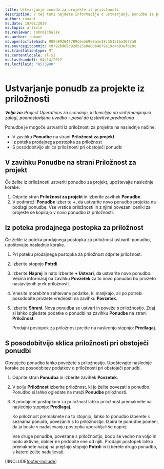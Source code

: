 ```yaml
---
title: Ustvarjanje ponudb za projekte iz priložnosti
description: V tej temi najdete informacije o ustvarjanju ponudbe za projekt iz priložnosti.
author: rumant
ms.date: 10/01/2020
ms.topic: article
ms.reviewer: johnmichalak
ms.author: rumant
ms.openlocfilehash: 908e89264f789d6ebb9e8a1e18c55151ba3677a8
ms.sourcegitcommit: c0792bd65d92db25e0e8864879a19c4b93efb10c
ms.translationtype: MT
ms.contentlocale: sl-SI
ms.lasthandoff: 04/14/2022
ms.locfileid: "8573990"
---
```

# <a name="create-project-quotes-from-opportunities"></a>Ustvarjanje ponudb za projekte iz priložnosti

_**Velja za:** Project Operations za scenarije, ki temeljijo na virih/manjkajoči zalogi, poenostavljeno uvedbo – posel do izstavitve predračuna_

Ponudbe je mogoče ustvariti iz priložnosti za projekte na naslednje načine:

- V zavihku **Ponudbe** na strani **Priložnost za projekt**
- Iz poteka prodajnega postopka za priložnost
- S posodobitvijo sklica priložnosti pri obstoječi ponudbi

## <a name="from-the-quotes-tab-of-the-project-opportunity-page"></a>V zavihku Ponudbe na strani Priložnost za projekt

Če želite iz priložnosti ustvariti ponudbo za projekt, upoštevajte naslednje korake.

1. Odprite stran **Priložnost za projekt** in izberite zavihek **Ponudbe**. 
2. V podmreži **Ponudbe** izberite **+**, da ustvarite novo ponudbo projekta na podlagi ponudbe. Vse vrstice priložnosti in z njimi povezani ceniki za projekte se kopirajo v novo ponudbo iz priložnosti.

## <a name="from-the-opportunity-sales-process-flow"></a>Iz poteka prodajnega postopka za priložnost

Če želite iz poteka prodajnega postopka za priložnost ustvariti ponudbo, upoštevajte naslednje korake.

1. Pri poteku prodajnega postopka za priložnost odprite priložnost.
2. Izberite stopnjo **Potrdi**. 
3. Izberite **Naprej** in nato izberite **+ Ustvari**, da ustvarite novo ponudbo. Večina informacij na zavihku **Povzetek** za to novo ponudbo bo privzeto nastavljenih prek priložnosti. 
4. Vnesite morebitne zahtevane podatke, ki manjkajo, ali po potrebi posodobite privzete vrednosti na zavihku **Povzetek**.
5. Izberite **Shrani**. Nova ponudba se ustvari in poveže s priložnostjo. Zdaj si lahko ogledate podatke o ponudbi na zavihku **Ponudbe** na strani **Priložnost**. 

   Prodajni postopek za priložnost preide na naslednjo stopnjo: **Predlagaj**.


## <a name="by-updating-the-opportunity-reference-on-an-existing-quote"></a>S posodobitvijo sklica priložnosti pri obstoječi ponudbi

Obstoječo ponudbo lahko povežete s priložnostjo. Upoštevajte naslednje korake za posodobitev podatkov o priložnosti pri obstoječi ponudbi.

1. Odprite stran **Ponudba** in izberite zavihek **Povzetek**.
2. V polju **Priložnost** izberite priložnost, ki jo želite povezati s ponudbo. Ponudbo si lahko ogledate na mreži **Ponudbe** priložnosti. 
3. S prodajnim postopkom za priložnost lahko priložnost premaknete na naslednjo stopnjo: **Predlagaj**. 

   Ko priložnost premaknete na to stopnjo, lahko to ponudbo izberete s seznama ponudb, povezanih s to priložnostjo. Izbira te ponudbe pomeni, da jo boste v nadaljevanju postopka uporabljali še naprej.

   Vse druge ponudbe, povezane s priložnostjo, bodo še vedno na voljo in bodo aktivne, dokler ne pridobite ene od njih. Prodajni postopek lahko premaknete nazaj na prejšnjo stopnjo **Potrdi** in izberete drugo ponudbo, s katero želite nadaljevati.


[!INCLUDE[footer-include](../includes/footer-banner.md)]